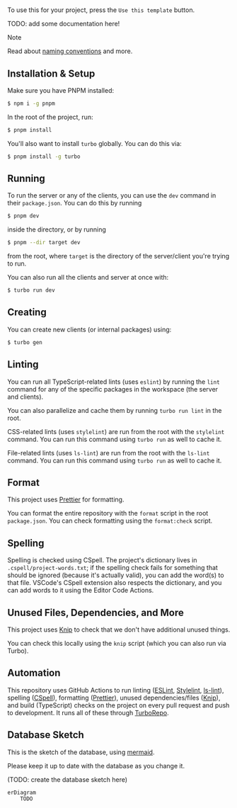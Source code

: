 # <YOUR PROJECT NAME HERE>

To use this for your project, press the `Use this template` button.

TODO: add some documentation here!

> [!NOTE]  
> Read about [naming conventions](https://hilma.atlassian.net/wiki/spaces/TD/pages/723943513/Naming+Conventions) and more.

## Installation & Setup

Make sure you have PNPM installed:

```bash
$ npm i -g pnpm
```

In the root of the project, run:

```bash
$ pnpm install
```

You'll also want to install `turbo` globally. You can do this via:

```bash
$ pnpm install -g turbo
```

## Running

To run the server or any of the clients, you can use the `dev` command in their `package.json`. You can do this by running

```bash
$ pnpm dev
```

inside the directory, or by running

```bash
$ pnpm --dir target dev
```

from the root, where `target` is the directory of the server/client you're trying to run.

You can also run all the clients and server at once with:

```bash
$ turbo run dev
```

## Creating

You can create new clients (or internal packages) using:

```bash
$ turbo gen
```

## Linting

You can run all TypeScript-related lints (uses `eslint`) by running the `lint` command for any of the specific packages in the workspace (the server and clients).

You can also parallelize and cache them by running `turbo run lint` in the root.

CSS-related lints (uses `stylelint`) are run from the root with the `stylelint` command. You can run this command using `turbo run` as well to cache it.

File-related lints (uses `ls-lint`) are run from the root with the `ls-lint` command. You can run this command using `turbo run` as well to cache it.

## Format

This project uses [Prettier](https://prettier.io/) for formatting.

You can format the entire repository with the `format` script in the root `package.json`. You can check formatting using the `format:check` script.

## Spelling

Spelling is checked using CSpell. The project's dictionary lives in `.cspell/project-words.txt`; if the spelling check fails for something that should be ignored (because it's actually valid), you can add the word(s) to that file. VSCode's CSpell extension also respects the dictionary, and you can add words to it using the Editor Code Actions.

## Unused Files, Dependencies, and More

This project uses [Knip](https://knip.dev/) to check that we don't have additional unused things.

You can check this locally using the `knip` script (which you can also run via Turbo).

## Automation

This repository uses GitHub Actions to run linting ([ESLint](https://eslint.org/), [Stylelint](https://stylelint.io/), [ls-lint](https://ls-lint.org/)), spelling ([CSpell](https://cspell.org/docs/getting-started/)), formatting ([Prettier](https://prettier.io/)), unused dependencies/files ([Knip](https://knip.dev/)), and build (TypeScript) checks on the project on every pull request and push to development. It runs all of these through [TurboRepo](https://turbo.build/repo/docs).

## Database Sketch

This is the sketch of the database, using [mermaid](https://mermaid.js.org/).

Please keep it up to date with the database as you change it.

(TODO: create the database sketch here)

```mermaid
erDiagram
    TODO
```
